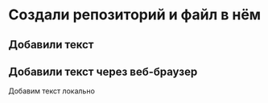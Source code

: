 # Создали репозиторий и файл в нём

## Добавили текст

## Добавили текст через веб-браузер

Добавим текст локально

